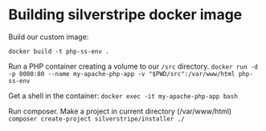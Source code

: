 # Building silverstripe docker image

Build our custom image:

```docker build -t php-ss-env .```

Run a PHP container creating a volume to our `/src` directory.
```docker run -d -p 8080:80 --name my-apache-php-app -v "$PWD/src":/var/www/html php-ss-env```

Get a shell in the container:
```docker exec -it my-apache-php-app bash```

Run composer. Make a project in current directory (/var/www/html)
```composer create-project silverstripe/installer ./```